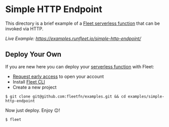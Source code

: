 # Simple HTTP Endpoint

This directory is a brief example of a [Fleet serverless function](https://fleetfn.com/function) that can be invoked via HTTP.

_Live Example: https://examples.runfleet.io/simple-http-endpoint/_

## Deploy Your Own

If you are new here you can deploy your [serverless function](https://fleetfn.com/function) with Fleet:

- [Request early access](https://fleetfn.com/#request-early-access) to open your account
- Install [Fleet CLI](https://fleetfn.com/docs/fleet-cli.html)
- Create a new project

```shell
$ git clone git@github.com:fleetfn/examples.git && cd examples/simple-http-endpoint
```

Now just deploy. Enjoy 😉!

```shell
$ fleet
```